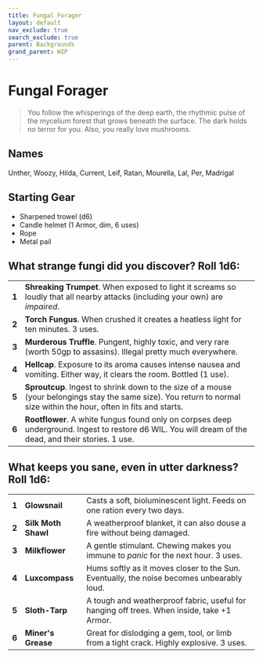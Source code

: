 ```yaml
---
title: Fungal Forager
layout: default
nav_exclude: true
search_exclude: true
parent: Backgrounds
grand_parent: WIP
---
```


# Fungal Forager

> You follow the whisperings of the deep earth, the rhythmic pulse of the mycelium forest that grows beneath the surface. The dark holds no terror for you. Also, you really love mushrooms.

## Names

Unther, Woozy, Hilda, Current, Leif, Ratan, Mourella, Lal, Per, Madrigal

## Starting Gear

- Sharpened trowel (d6)
- Candle helmet (1 Armor, dim, 6 uses)
- Rope
- Metal pail

## What strange fungi did you discover? Roll 1d6:

|       |                                                                                                                                                                        |
| ----- | ---------------------------------------------------------------------------------------------------------------------------------------------------------------------- |
| **1** | **Shreaking Trumpet**. When exposed to light it screams so loudly that all nearby attacks (including your own) are _impaired_.                                         |
| **2** | **Torch Fungus**. When crushed it creates a heatless light for ten minutes. 3 uses.                                                                                    |
| **3** | **Murderous Truffle**. Pungent, highly toxic, and very rare (worth 50gp to assasins).  Illegal pretty much everywhere.                                                 |
| **4** | **Hellcap**. Exposure to its aroma causes intense nausea and vomiting. Either way, it clears the room. Bottled (1 use).                                                |
| **5** | **Sproutcup**. Ingest to shrink down to the size of a mouse (your belongings stay the same size). You return to normal size within the hour, often in fits and starts. |
| **6** | **Rootflower**. A white fungus found only on corpses deep underground. Ingest to restore d6 WIL. You will dream of the dead, and their stories. 1 use.                 |

## What keeps you sane, even in utter darkness? Roll 1d6:

|       |                     |                                                                                              |
| ----- | ------------------- | -------------------------------------------------------------------------------------------- |
| **1** | **Glowsnail**       | Casts a soft, bioluminescent light. Feeds on one ration every two days.                      |
| **2** | **Silk Moth Shawl** | A weatherproof blanket, it can also douse a fire without being damaged.                      |
| **3** | **Milkflower**      | A gentle stimulant. Chewing makes you immune to _panic_ for the next hour. 3 uses.           |
| **4** | **Luxcompass**      | Hums softly as it moves closer to the Sun. Eventually, the noise becomes unbearably loud.    |
| **5** | **Sloth-Tarp**      | A tough and weatherproof fabric, useful for hanging off trees. When inside, take +1 Armor. |
| **6** | **Miner's Grease**  | Great for dislodging a gem, tool, or limb from a tight crack. Highly explosive. 3 uses.      |
